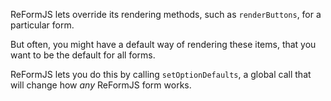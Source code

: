 ReFormJS lets override its rendering methods, such as `renderButtons`, for a particular form.

But often, you might have a default way of rendering these items, that you want to be the default for all forms.

ReFormJS lets you do this by calling `setOptionDefaults`, a global call that will change how _any_ ReFormJS form works.
